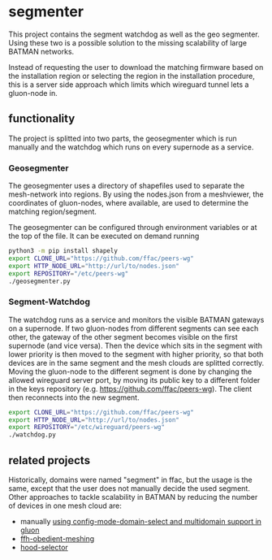 # segmenter

This project contains the segment watchdog as well as the geo segmenter.
Using these two is a possible solution to the missing scalability of large BATMAN networks.

Instead of requesting the user to download the matching firmware based on the installation region or selecting the region in the installation procedure, this is a server side approach which limits which wireguard tunnel lets a gluon-node in.

## functionality

The project is splitted into two parts, the geosegmenter which is run manually and the watchdog which runs on every supernode as a service.

### Geosegmenter

The geosegmenter uses a directory of shapefiles used to separate the mesh-network into regions.
By using the nodes.json from a meshviewer, the coordinates of gluon-nodes, where available, are used to determine the matching region/segment.

The geosegmenter can be configured through environment variables or at the top of the file.
It can be executed on demand running 

```bash
python3 -m pip install shapely
export CLONE_URL="https://github.com/ffac/peers-wg"
export HTTP_NODE_URL="http://url/to/nodes.json"
export REPOSITORY="/etc/peers-wg"
./geosegmenter.py
```

### Segment-Watchdog

The watchdog runs as a service and monitors the visible BATMAN gateways on a supernode.
If two gluon-nodes from different segments can see each other, the gateway of the other segment becomes visible on the first supernode (and vice versa).
Then the device which sits in the segment with lower priority is then moved to the segment with higher priority, so that both devices are in the same segment and the mesh clouds are splitted correctly.
Moving the gluon-node to the different segment is done by changing the allowed wireguard server port, by moving its public key to a different folder in the keys repository (e.g. https://github.com/ffac/peers-wg). The client then reconnects into the new segment.



```bash
export CLONE_URL="https://github.com/ffac/peers-wg"
export HTTP_NODE_URL="http://url/to/nodes.json"
export REPOSITORY="/etc/wireguard/peers-wg"
./watchdog.py
```


## related projects

Historically, domains were named "segment" in ffac, but the usage is the same, except that the user does not manually decide the used segment.
Other approaches to tackle scalability in BATMAN by reducing the number of devices in one mesh cloud are:

* manually [using config-mode-domain-select and multidomain support in gluon](https://gluon.readthedocs.io/en/latest/features/multidomain.html#via-config-mode)
* [ffh-obedient-meshing](https://github.com/freifunkh/ffh-packages/pull/6)
* [hood-selector](https://gluon.readthedocs.io/en/latest/package/gluon-hoodselector.html)